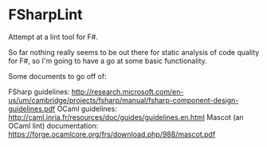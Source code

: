 # FSharpLint

Attempt at a lint tool for F#.

So far nothing really seems to be out there for static analysis of code quality for F#, so I'm going to have a go at some basic functionality. 

Some documents to go off of:

FSharp guidelines: http://research.microsoft.com/en-us/um/cambridge/projects/fsharp/manual/fsharp-component-design-guidelines.pdf
OCaml guidelines: http://caml.inria.fr/resources/doc/guides/guidelines.en.html
Mascot (an OCaml lint) documentation: https://forge.ocamlcore.org/frs/download.php/988/mascot.pdf
